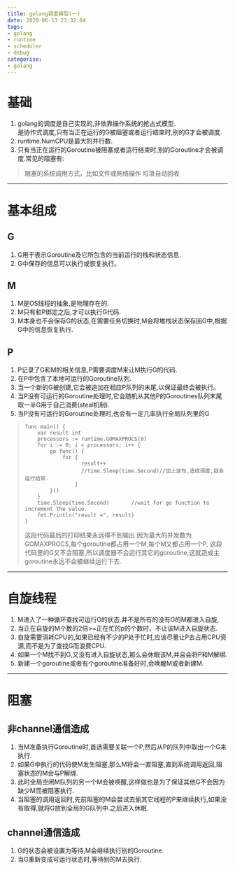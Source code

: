 ```yaml
---
title: golang调度模型(一)
date: 2020-06-13 23:32:04
tags:
- golang
- runtime
- scheduler
- debug
categorise:
- golang
---
```

# 基础
1. golang的调度是自己实现的,非依靠操作系统的抢占式模型.  
是协作式调度,只有当正在运行的G被阻塞或者运行结束时,别的G才会被调度.
2. runtime.NumCPU是最大的并行数.
3. 只有当正在运行的Goroutine被阻塞或者运行结束时,别的Goroutine才会被调度.常见的阻塞有:
> 阻塞的系统调用方式，比如文件或网络操作
> 垃圾自动回收  
***
# 基本组成
## G
1. G用于表示Goroutine及它所包含的当前运行的栈和状态信息.
2. G中保存的信息可以执行或恢复执行。

## M
1. M是OS线程的抽象,是物理存在的.
2. M只有和P绑定之后,才可以执行G代码.
3. M本身也不会保存G的状态,在需要任务切换时,M会将堆栈状态保存回G中,根据G中的信息恢复执行.

## P
1. P记录了G和M的相关信息,P需要调度M来让M执行G的代码.
2. 在P中包含了本地可运行的Goroutine队列.
3. 当一个新的G被创建,它会被追加在相应P队列的末尾,以保证最终会被执行。
4. 当P没有可运行的Goroutine处理时,它会随机从其他P的Goroutines队列末尾取一半G用于自己消费(steal机制).
5. 当P没有可运行的Goroutine处理时,也会有一定几率执行全局队列里的G
> ```
> func main() {
>     var result int
>     processors := runtime.GOMAXPROCS(0)  
>     for i := 0; i < processors; i++ {
>         go func() {
>             for {
>                   result++
>                   //time.Sleep(time.Second)//加上这句,造成调度,就会运行结束.
>                 }
>         }()
>     }
>     time.Sleep(time.Second)       //wait for go function to increment the value.
>     fmt.Println("result =", result)
> }
> ```
> 这段代码最后的打印结果永远得不到输出
> 因为最大的并发数为GOMAXPROCS,每个goroutine都占用一个M,每个M又都占用一个P,
> 这段代码里的G又不会阻塞,所以调度器不会运行其它的goroutine,这就造成主goroutine永远不会被继续运行下去.　
***
# 自旋线程
1. M进入了一种循环查找可运行G的状态.并不是所有的没有G的M都进入自旋,
2. 当正在自旋的M个数的2倍>=正在忙的p的个数时，不让该M进入自旋状态.
3. 自旋需要消耗CPU的,如果已经有不少的P处于忙时,应该尽量让P去占用CPU资源,而不是为了查找G而浪费CPU.
4. 如果一个M找不到G,又没有进入自旋状态,那么会休眠该M,并且会将P和M解绑.
5. 新建一个goroutine或者有个goroutine准备好时,会唤醒M或者新建M.  
***
# 阻塞
## 非channel通信造成
1. 当M准备执行Goroutine时,首选需要关联一个P,然后从P的队列中取出一个G来执行.
2. 如果G中执行的代码使M发生阻塞,那么M将会一直阻塞,直到系统调用返回,阻塞状态的M会与P解绑.
3. 此时全局空闲M队列的另一个M会被唤醒,这样做也是为了保证其他G不会因为缺少M而被阻塞执行.
4. 当阻塞的调用返回时,先前阻塞的M会尝试去偷其它线程的P来继续执行,如果没有取得,就将G放到全局的G队列中.之后进入休眠.

## channel通信造成
1. G的状态会被设置为等待,M会继续执行别的Goroutine.
2. 当G重新变成可运行状态时,等待别的M去执行.